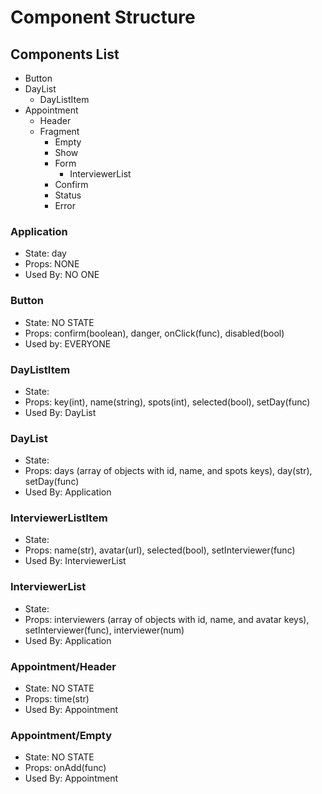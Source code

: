 # Component Structure
## Components List
  - Button
  - DayList
    - DayListItem
  - Appointment
    - Header
    - Fragment
      - Empty
      - Show
      - Form
        - InterviewerList
      - Confirm
      - Status
      - Error



### Application
 - State: day
 - Props: NONE
 - Used By: NO ONE

### Button
  - State: NO STATE
  - Props: confirm(boolean), danger, onClick(func), disabled(bool)
  - Used by: EVERYONE
  
### DayListItem
 - State:
 - Props: key(int), name(string), spots(int), selected(bool), setDay(func) 
 - Used By: DayList
 
### DayList
  - State:
  - Props: days (array of objects with id, name, and spots keys), day(str), setDay(func)
  - Used By: Application

### InterviewerListItem
  - State:
  - Props: name(str), avatar(url), selected(bool), setInterviewer(func)
  - Used By: InterviewerList

### InterviewerList
  - State: 
  - Props: interviewers (array of objects with id, name, and avatar keys), setInterviewer(func), interviewer(num)
  - Used By: Application

### Appointment/Header
  - State: NO STATE
  - Props: time(str)
  - Used By: Appointment

### Appointment/Empty
 - State: NO STATE
 - Props: onAdd(func)
 - Used By: Appointment
